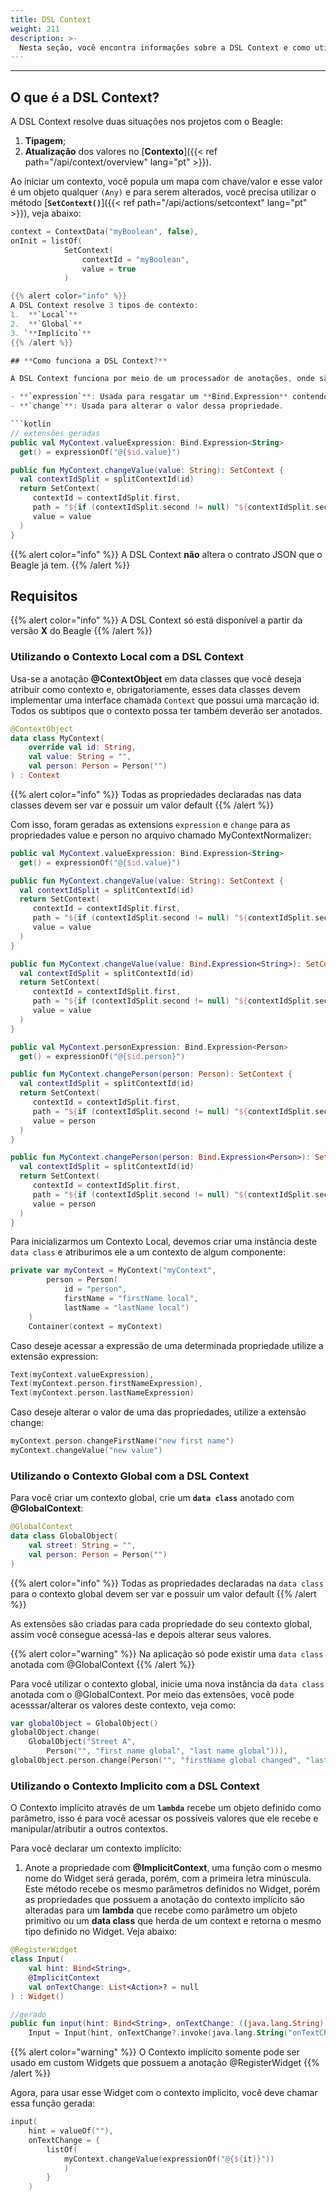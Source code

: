```yaml
---
title: DSL Context
weight: 211
description: >-
  Nesta seção, você encontra informações sobre a DSL Context e como utilizá-la
---
```


---

## **O que é a DSL Context?**

A DSL Context resolve duas situações nos projetos com o Beagle: 
1. **Tipagem**;
2. **Atualização** dos valores no [**Contexto**]({{< ref path="/api/context/overview" lang="pt" >}}).

Ao iniciar um contexto, você popula um mapa com chave/valor e esse valor é um objeto qualquer `(Any)` e para  serem alterados, você precisa utilizar o método [**`SetContext()`**]({{< ref path="/api/actions/setcontext" lang="pt" >}}), veja abaixo: 

```kotlin
context = ContextData("myBoolean", false),
onInit = listOf(
            SetContext(
                contextId = "myBoolean",
                value = true
            )

{{% alert color="info" %}}
A DSL Context resolve 3 tipos de contexto: 
1.  **`Local`**
2.  **`Global`**
3. `**Implícito`**
{{% /alert %}}

## **Como funciona a DSL Context?**

A DSL Context funciona por meio de um processador de anotações, onde são geradas extensões das classes de contexto que são anotadas com **@ContextObject** e para cada propriedade são criadas 2 extensões: 

- **`expression`**: Usada para resgatar um **Bind.Expression** contendo o seu valor.
- **`change`**: Usada para alterar o valor dessa propriedade.

```kotlin
// extensões geradas
public val MyContext.valueExpression: Bind.Expression<String>
  get() = expressionOf("@{$id.value}")

public fun MyContext.changeValue(value: String): SetContext {
  val contextIdSplit = splitContextId(id)
  return SetContext(
     contextId = contextIdSplit.first,
     path = "${if (contextIdSplit.second != null) "${contextIdSplit.second}." else ""}value",
     value = value
  )
}
```

{{% alert color="info" %}}
A DSL Context **não** altera o contrato JSON que o Beagle já tem.
{{% /alert %}}

## **Requisitos**

{{% alert color="info" %}}
A DSL Context só está disponível a partir da versão **X** do Beagle
{{% /alert %}}

### Utilizando o Contexto Local com a DSL Context

Usa-se a anotação **@ContextObject** em data classes que você deseja atribuir como contexto e, obrigatoriamente, esses data classes devem implementar uma interface chamada `Context` que possui uma marcação id. Todos os subtipos que o contexto possa ter também deverão ser anotados.

```kotlin
@ContextObject
data class MyContext(
    override val id: String,
    val value: String = "",
    val person: Person = Person("")
) : Context
```

{{% alert color="info" %}}
Todas as propriedades declaradas nas data classes devem ser var e possuir um valor default
{{% /alert %}}

Com isso, foram geradas as extensions `expression` e `change` para as propriedades value e person no arquivo chamado MyContextNormalizer:

```kotlin
public val MyContext.valueExpression: Bind.Expression<String>
  get() = expressionOf("@{$id.value}")

public fun MyContext.changeValue(value: String): SetContext {
  val contextIdSplit = splitContextId(id)
  return SetContext(
     contextId = contextIdSplit.first,
     path = "${if (contextIdSplit.second != null) "${contextIdSplit.second}." else ""}value",
     value = value
  )
}

public fun MyContext.changeValue(value: Bind.Expression<String>): SetContext {
  val contextIdSplit = splitContextId(id)
  return SetContext(
     contextId = contextIdSplit.first,
     path = "${if (contextIdSplit.second != null) "${contextIdSplit.second}." else ""}value",
     value = value
  )
}

public val MyContext.personExpression: Bind.Expression<Person>
  get() = expressionOf("@{$id.person}")

public fun MyContext.changePerson(person: Person): SetContext {
  val contextIdSplit = splitContextId(id)
  return SetContext(
     contextId = contextIdSplit.first,
     path = "${if (contextIdSplit.second != null) "${contextIdSplit.second}." else ""}person",
     value = person
  )
}

public fun MyContext.changePerson(person: Bind.Expression<Person>): SetContext {
  val contextIdSplit = splitContextId(id)
  return SetContext(
     contextId = contextIdSplit.first,
     path = "${if (contextIdSplit.second != null) "${contextIdSplit.second}." else ""}person",
     value = person
  )
}
```

Para inicializarmos um Contexto Local, devemos criar uma instância deste `data class` e atriburimos ele a um contexto de algum componente:

```kotlin
private var myContext = MyContext("myContext",
        person = Person(
            id = "person",
            firstName = "firstName local",
            lastName = "lastName local")
    )
    Container(context = myContext)
```

Caso deseje acessar a expressão de uma determinada propriedade utilize a extensão expression:

```kotlin
Text(myContext.valueExpression),
Text(myContext.person.firstNameExpression),
Text(myContext.person.lastNameExpression)
```

Caso deseje alterar o valor de uma das propriedades, utilize a extensão change:

```kotlin
myContext.person.changeFirstName("new first name")
myContext.changeValue("new value")
```

### Utilizando o Contexto Global com a DSL Context

Para você criar um contexto global, crie um **`data class`** anotado com **@GlobalContext**:

```kotlin
@GlobalContext
data class GlobalObject(
    val street: String = "",
    val person: Person = Person("")
)
```

{{% alert color="info" %}}
Todas as propriedades declaradas na `data class` para o contexto global devem ser var e possuir um valor default
{{% /alert %}}

As extensões são criadas para cada propriedade do seu contexto global, assim você consegue acessá-las e depois alterar seus valores.

{{% alert color="warning" %}}
Na aplicação só pode existir uma `data class` anotada com @GlobalContext
{{% /alert %}}

Para você utilizar o contexto global, inicie uma nova instância da `data class` anotada com o @GlobalContext. Por meio das extensões, você pode acesssar/alterar os valores deste contexto, veja como:

```kotlin
var globalObject = GlobalObject()
globalObject.change(
    GlobalObject("Street A",
        Person("", "first name global", "last name global"))),
globalObject.person.change(Person("", "firstName global changed", "lastName global changed"))
```

### **Utilizando o Contexto Implicito com a DSL Context**

O Contexto implícito através de um **`lambda`** recebe um objeto definido como parâmetro, isso é para você acessar os possíveis valores que ele recebe e manipular/atributir a outros contextos. 

Para você declarar um contexto implícito: 
1. Anote a propriedade com **@ImplicitContext**, uma função com o mesmo nome do Widget será gerada, porém, com a primeira letra minúscula. 
Este método recebe os mesmo parâmetros definidos no Widget, porém as propriedades que possuem a anotação do contexto implícito são alteradas para um **lambda** que recebe como parâmetro um objeto primitivo ou um **data class** que herda de um context e retorna o mesmo tipo definido no Widget.
Veja abaixo:

```kotlin
@RegisterWidget
class Input(
    val hint: Bind<String>,
    @ImplicitContext
    val onTextChange: List<Action>? = null
) : Widget()

//gerado
public fun input(hint: Bind<String>, onTextChange: ((java.lang.String) -> List<Action>)? = null):
    Input = Input(hint, onTextChange?.invoke(java.lang.String("onTextChange")))
```

{{% alert color="warning" %}}
O Contexto implícito somente pode ser usado em custom Widgets que possuem a anotação @RegisterWidget
{{% /alert %}}

Agora, para usar esse Widget com o contexto implicito, você deve chamar essa função gerada:

```kotlin
input(
    hint = valueOf(""),
    onTextChange = {
        listOf(
            myContext.changeValue(expressionOf("@{${it}}"))
            )
        }
    )
```